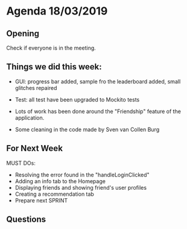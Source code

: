 # Agenda 18/03/2019

## Opening
Check if everyone is in the meeting.

## Things we did this week:
- GUI: progress bar added, sample fro the leaderboard added, small glitches repaired
- Test: all test have been upgraded to Mockito tests
- Lots of work has been done around the "Friendship" feature of the application.

- Some cleaning in the code made by Sven van Collen Burg


## For Next Week
MUST DOs:
- Resolving the error found in the "handleLoginClicked"
- Adding an info tab to the Homepage
- Displaying friends and showing friend's user profiles
- Creating a recommendation tab
- Prepare next SPRINT

## Questions